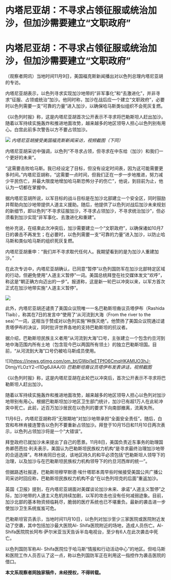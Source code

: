 # 内塔尼亚胡：不寻求占领征服或统治加沙，但加沙需要建立“文职政府”

# 内塔尼亚胡：不寻求占领征服或统治加沙，但加沙需要建立“文职政府”

（观察者网讯）当地时间11月9日，美国福克斯新闻播出对以色列总理内塔尼亚胡的专访。

内塔尼亚胡表示，以色列寻求实现加沙地带的“非军事化”和“去激进化”，并非寻求“征服、占领或统治”加沙。他同时称，加沙在战后应一个建立“文职政府”，必要时以色列需要一支“可靠的力量”进入加沙，以确保哈马斯类似组织不会死灰复燃。

《以色列时报》称，这是内塔尼亚胡首次公开表示不寻求将巴勒斯坦人赶出加沙。随着以军持续实施轰炸和推进地面攻势，越来越多的地区领导人担心以色列别有用心。白宫此前多次警告以方不要占领加沙。

![](https://inews.gtimg.com/om_bt/OQ5Z1gr73yJATEZM4CqzG8hqE2MGcOjKOrTIgjpswMTQYAA/1000)
_内塔尼亚胡接受美国福克斯新闻采访，视频截图（下同）_

内塔尼亚胡采访中强调，以色列“不寻求占领，但寻求在中东给（加沙）和我们一个更好的未来”。

“这需要击败哈马斯。我已经设定了目标，但没有设定时间表，因为这可能需要更多时间。”内塔尼亚胡称，“这需要一点时间，但我们正在一步一步地推进，努力减少平民伤亡，并最大限度地增加哈马斯恐怖分子的伤亡”，他说，到目前为止，他认为一切都在掌握中。

据内塔尼亚胡所说，以军目标的战斗目标是在加沙北部建立一个安全区，同时鼓励并帮助向加沙地带提供人道主义援助。随后，他提供了以色列对战后加沙未来规划的新细节，即以色列“不寻求征服加沙，不寻求占领加沙，不寻求统治加沙”，但必须看到加沙实现“非军事化、去激进化和重建”。

他补充说，在结束此次冲突后，加沙需要建立一个“文职政府”，以确保诸如10月7日的袭击不再发生；在必要时，以色列需要一支“可靠的力量”进入加沙，以防止哈马斯和类似哈马斯的组织死灰复燃。

内塔尼亚胡重申：“我们并不寻求取代任何人。我期望看到的是为加沙人重建加沙。”

在此次专访中，内塔尼亚胡确认，已同意“暂停”以色列国防军在加沙北部特定区域的行动，但避免使用“人道主义暂停”一词。美国总统拜登在社交媒体发文“欢呼”，称这是“朝正确方向迈出的一步”。报道称，这是新一轮巴以冲突以来，以军方首次正式在加沙地带实施“人道主义暂停”。

![](https://inews.gtimg.com/om_bt/OO08aGKVbaa4aKhBTcWpn1W7RWpBCEtRNWsmM2tObHAr4AA/1000)

此外，内塔尼亚胡还谴责了美国众议院唯一一名巴勒斯坦裔议员塔伊布（Rashida Tlaib），称其在7日的发言中“使用了‘从河流到大海（From the
river to the
sea）’”一词，这相当于赞成对以色列实施“种族灭绝”。他赞扬了美国众议院通过谴责塔伊布的决议，同时批评世界各地的支持巴勒斯坦的抗议者。

据介绍，巴勒斯坦民族主义者用“从河流到大海”口号，主张建立一个包含约旦河到地中海范围内所有土地（包含现今巴以两国所有领土）的独立巴勒斯坦国。目前，“从河流到大海”口号仍被哈马斯成员使用。

![](https://inews.gtimg.com/om_bt/GWpj1eETPfO6CmqHKAMUO3hJ-
DtmjyYLOzY2-rl1Dg6JIAA/0) _巴勒斯坦裔议员塔伊布发表讲话，视频截图_

《以色列时报》称，这是内塔尼亚胡在此轮巴以冲突后，首次公开表示不寻求将巴勒斯坦人赶出加沙。

随着以军持续实施轰炸和推进地面攻势，越来越多的地区领导人担心以色列对加沙地带别有用心。根据巴勒斯坦加沙地区卫生部门统计，加沙已有超1万人在此轮冲突中死亡。此前，近百万加沙居民在以色列的要求下向南部撤离，流离失所。

11月6日，内塔尼亚胡称将“无限期地”对加沙地带承担“全面安全责任”。随后，白宫和布林肯接连警告以色列不要重新占领加沙。拜登于10月15日和11月10日两次表示，以色列占领加沙将是一个“大错误”。

拜登政府已就加沙未来提出了自己的愿景。11月8日，美国负责近东事务的助理国务卿芭芭拉·利夫表示，美国认为巴勒斯坦民族权力机构“是寻求最终治理加沙地带的合适选择”。布林肯同日也说，该地区持久的和平必须包括“巴勒斯坦人领导下的治理，以及加沙与在巴勒斯坦民族权力机构领导下的约旦河西岸的统一”。

但据路透社报道，巴勒斯坦穆罕默德·埃什塔耶本周早些时候接受美国公共广播公司采访时回应称，巴勒斯坦民族权力机构不会“在以色列坦克的后面”重返加沙。

英国《卫报》提到，在内塔尼亚胡面对美媒谈论加沙未来、承诺“人道主义暂停”之际，加沙地带的人道主义危机持续加剧，以军的攻击也没有任何减弱迹象。目前，加沙北部的基本物资频临耗尽，脆弱的医疗系统也已不堪重负。最新的袭击进一步使加沙卫生系统岌岌可危。

巴勒斯坦官员表示，当地时间11月10日，以色列对加沙至少三家医院或医院附近发动了空袭，其中包括加沙最大医院Al-
Shifa医院附近的场地，造成人员伤亡。Al-Shifa医院院长阿布·萨尔米亚当天告诉半岛电视台，至少有6人在此次袭击中死亡。

以色列国防军称Al-
Shifa医院位于哈马斯“情报和行动活动中心”的地区。但哈马斯和医院工作人员否认了这一点，称以色列国防军正在利用这一指控作为袭击医院的借口。

**本文系观察者网独家稿件，未经授权，不得转载。**


